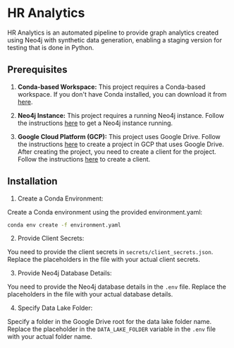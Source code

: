 # HR Analytics

HR Analytics is an automated pipeline to provide graph analytics created using Neo4j with synthetic data generation, enabling a staging version for testing that is done in Python.

## Prerequisites
1. **Conda-based Workspace:** This project requires a Conda-based workspace. If you don't have Conda installed, you can download it from [here](https://docs.conda.io/projects/conda/en/latest/user-guide/install/).

2. **Neo4j Instance:** This project requires a running Neo4j instance. Follow the instructions [here](https://neo4j.com/developer/get-started/) to get a Neo4j instance running.

3. **Google Cloud Platform (GCP):** This project uses Google Drive. Follow the instructions [here](https://cloud.google.com/resource-manager/docs/creating-managing-projects) to create a project in GCP that uses Google Drive. After creating the project, you need to create a client for the project. Follow the instructions [here](https://cloud.google.com/docs/authentication/getting-started) to create a client.

## Installation

1. Create a Conda Environment:

Create a Conda environment using the provided environment.yaml:

```bash
conda env create -f environment.yaml
```

2. Provide Client Secrets:

You need to provide the client secrets in `secrets/client_secrets.json`. Replace the placeholders in the file with your actual client secrets.

3. Provide Neo4j Database Details:

You need to provide the Neo4j database details in the `.env` file. Replace the placeholders in the file with your actual database details.

4. Specify Data Lake Folder:

Specify a folder in the Google Drive root for the data lake folder name. Replace the placeholder in the `DATA_LAKE_FOLDER` variable in the `.env` file with your actual folder name.